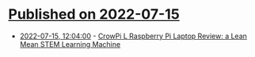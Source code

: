 # [Published on 2022-07-15](index.md)

* [2022-07-15, 12:04:00](https://soylentnews.org/article.pl?sid=22/07/14/1729249&from=rss) - [CrowPi L Raspberry Pi Laptop Review: a Lean Mean STEM Learning Machine ](https://soylentnews.org/article.pl?sid=22/07/14/1729249&from=rss)
